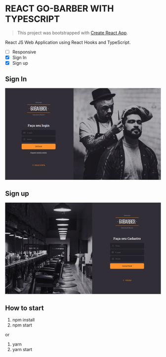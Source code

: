 # REACT GO-BARBER WITH TYPESCRIPT

> This project was bootstrapped with [Create React App](https://github.com/facebook/create-react-app).

React JS Web Application using React Hooks and TypeScript.

- [ ] Responsive
- [x] Sign In
- [x] Sign up

<!-- **Web site:**  -->

## Sign In

![app gobarber](https://github.com/Vinicius-A-R/react-gobarber-web/blob/main/public/img/signin-gobarber.png?raw=true)

## Sign up

![app gobarber](https://github.com/Vinicius-A-R/react-gobarber-web/blob/main/public/img/signup-gobarber.png?raw=true)


## How to start

1. npm install
2. npm start

or

1. yarn
2. yarn start
